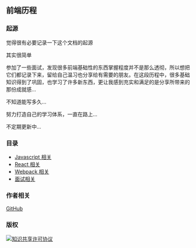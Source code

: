 ## 前端历程

### 起源

觉得很有必要记录一下这个文档的起源

其实很简单

参加了一些面试，发现很多前端基础性的东西掌握程度并不是那么透彻，所以想把它们都记录下来，留给自己温习也分享给有需要的朋友。在这段历程中，很多基础知识得到了巩固，也学习了许多新东西，更让我感到充实和满足的是分享所带来的那份成就感…

不知道能写多久…

努力打造自己的学习体系，一直在路上…

不定期更新中…

### 目录

- [Javascript 相关](https://github.com/ltadpoles/web-document/tree/master/JavaScript)
- [React 相关](https://github.com/ltadpoles/web-document/tree/master/React)
- [Webpack 相关](https://github.com/ltadpoles/web-document/tree/master/Webpack)
- [面试相关](https://github.com/ltadpoles/web-document/tree/master/Other/%E9%9D%A2%E8%AF%95%E7%9B%B8%E5%85%B3)

### 作者相关

[GitHub](https://github.com/ltadpoles)

### 版权

<a rel="license" href="http://creativecommons.org/licenses/by-sa/4.0/"><img alt="知识共享许可协议" style="border-width:0" src="https://i.creativecommons.org/l/by-sa/4.0/88x31.png" /></a>